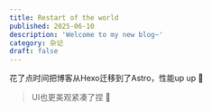 ```yaml
---
title: Restart of the world
published: 2025-06-10
description: 'Welcome to my new blog~'
category: 杂记
draft: false 
---
```


花了点时间把博客从Hexo迁移到了Astro，性能up up 🥳 

> UI也更美观紧凑了捏 🥰
